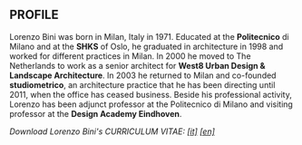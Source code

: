 ## PROFILE

Lorenzo Bini was born in Milan, Italy in 1971. Educated at the **Politecnico** di Milano and at the **SHKS** of Oslo, he graduated in architecture in 1998 and worked for different practices in Milan. In 2000 he moved to The Netherlands to work as a senior architect for **West8 Urban Design & Landscape Architecture**. In 2003 he returned to Milan and co-founded **studiometrico**, an architecture practice that he has been directing until 2011, when the office has ceased business. Beside his professional activity, Lorenzo has been adjunct professor at the Politecnico di Milano and visiting professor at the **Design Academy Eindhoven**.

_Download Lorenzo Bini's CURRICULUM VITAE: [[it]](/assets/pdf/LOREBINI-CV-IT.pdf)  [[en]](/assets//pdf/LOREBINI-CV-EN.pdf)_
